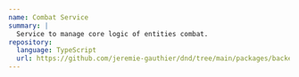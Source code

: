 ```yaml
---
name: Combat Service
summary: |
  Service to manage core logic of entities combat.
repository:
  language: TypeScript
  url: https://github.com/jeremie-gauthier/dnd/tree/main/packages/backend/src/game/combat/services/combat
---
```


<NodeGraph />
